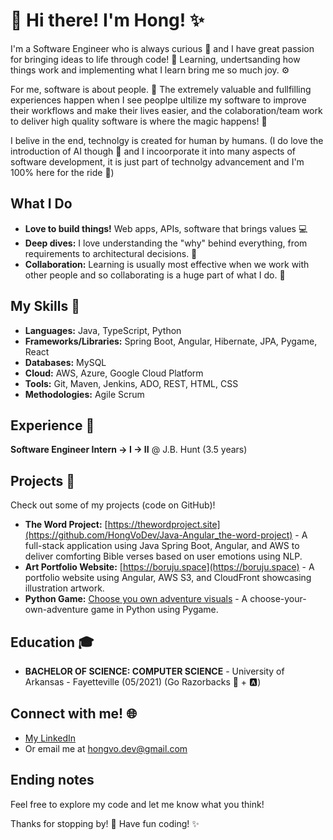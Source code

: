 # 👋 Hi there! I'm Hong! ✨

I'm a Software Engineer who is always curious 🧐 and I have great passion for bringing ideas to life through code! 🚀 Learning, undertsanding how things work and implementing what I learn bring me so much joy. ⚙️

For me, software is about people. 💖 The extremely valuable and fullfilling experiences happen when I see peoplpe ultilize my software to improve their workflows and make their lives easier, and the colaboration/team work to deliver high quality software is where the magic happens! 🌟

I belive in the end, technolgy is created for human by humans. 
(I do love the introduction of AI though 🤖 and I incoorporate it into many aspects of software development, it is just part of technolgy advancement and I'm 100% here for the ride 🎢)

## What I Do

* **Love to build things!** Web apps, APIs, software that brings values 💻
* **Deep dives:** I love understanding the "why" behind everything, from requirements to architectural decisions. 🤔
* **Collaboration:** Learning is usually most effective when we work with other people and so collaborating is a huge part of what I do. 🤝

## My Skills 🧰

* **Languages:** Java, TypeScript, Python
* **Frameworks/Libraries:** Spring Boot, Angular, Hibernate, JPA, Pygame, React
* **Databases:** MySQL
* **Cloud:** AWS, Azure, Google Cloud Platform
* **Tools:** Git, Maven, Jenkins, ADO, REST, HTML, CSS
* **Methodologies:** Agile Scrum

## Experience 💼

 **Software Engineer Intern -> I -> II** @ J.B. Hunt (3.5 years)

## Projects 📂

Check out some of my projects (code on GitHub)!

* **The Word Project:** [https://thewordproject.site](https://github.com/HongVoDev/Java-Angular_the-word-project) - A full-stack application using Java Spring Boot, Angular, and AWS to deliver comforting Bible verses based on user emotions using NLP.
* **Art Portfolio Website:** [https://boruju.space](https://boruju.space) - A portfolio website using Angular, AWS S3, and CloudFront showcasing illustration artwork.
* **Python Game:** [Choose you own adventure visuals](https://github.com/HongVoDev/Python3_wings-of-faith-game) - A choose-your-own-adventure game in Python using Pygame.

## Education 🎓

* **BACHELOR OF SCIENCE: COMPUTER SCIENCE** - University of Arkansas - Fayetteville (05/2021) (Go Razorbacks 🐗 + 🅰️)

## Connect with me! 🌐

* [My LinkedIn](www.linkedin.com/in/hongvodev)
* Or email me at hongvo.dev@gmail.com

## Ending notes

Feel free to explore my code and let me know what you think!

Thanks for stopping by! 👋 Have fun coding! ✨
